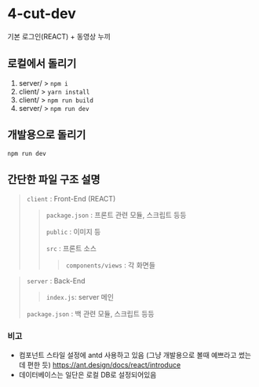 # 4-cut-dev
기본 로그인(REACT) + 동영상 누끼

## 로컬에서 돌리기
1. server/ > `npm i`
2. client/ > `yarn install`
3. client/ > `npm run build`
4. server/ > `npm run dev`

## 개발용으로 돌리기

`npm run dev`


## 간단한 파일 구조 설명

> `client` : Front-End (REACT)
>
>> `package.json` : 프론트 관련 모듈, 스크립트 등등
>>
>> `public` : 이미지 등
>>
>> `src` : 프론트 소스
>>
>>> `components/views` : 각 화면들


> `server` : Back-End
>>
>>`index.js`: server 메인
>
> `package.json` : 백 관련 모듈, 스크립트 등등

### 비고

* 컴포넌트 스타일 설정에 antd 사용하고 있음 (그냥 개발용으로 볼때 예쁘라고 썼는데 편한 듯)
  https://ant.design/docs/react/introduce
* 데이터베이스는 일단은 로컬 DB로 설정되어있음
